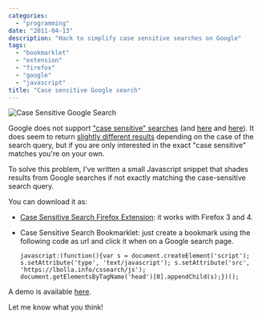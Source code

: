 ```yaml
---
categories:
  - "programming"
date: "2011-04-13"
description: "Hack to simplify case sensitive searches on Google"
tags:
  - "bookmarklet"
  - "extension"
  - "firefox"
  - "google"
  - "javascript"
title: "Case sensitive Google search"
---
```


![Case Sensitive Google Search][1]

Google does not support ["case sensitive" searches][2] (and [here][3] and
[here][4]). It does seem to return [slightly different results][5] depending on
the case of the search query, but if you are only interested in the exact "case
sensitive" matches you're on your own.

To solve this problem, I've written a small Javascript snippet that shades
results from Google searches if not exactly matching the case-sensitive search
query.

You can download it as: 

  * [Case Sensitive Search Firefox Extension][6]: it works with Firefox 3 and 4.
  * Case Sensitive Search Bookmarklet: just create a bookmark using the
    following code as url and click it when on a Google search page.

        javascript:(function(){var s = document.createElement('script'); s.setAttribute('type', 'text/javascript'); s.setAttribute('src', 'https://lbolla.info/cssearch/js'); document.getElementsByTagName('head')[0].appendChild(s);})();

A demo is available [here][7].

Let me know what you think!

   [1]: /blog/img/Screen-shot-2011-04-13-at-15.27.29-300x252.png (Case Sensitive Google Search)
   [2]: http://www.google.com/support/websearch/bin/answer.py?hl=en&answer=134479
   [3]: http://www.google.com/support/forum/p/Web+Search/thread?tid=282a99b488daa33f&hl=en
   [4]: http://www.google.com/support/forum/p/Web%20Search/thread?tid=654360f674f696e7&hl=en
   [5]: http://www.labnol.org/internet/search/case-sensitive-google-search/6279/
   [6]: https://github.com/lbolla/junk/raw/master/cssearch/bin/cssearch.xpi
   [7]: /junk/case_sensitive_search/
